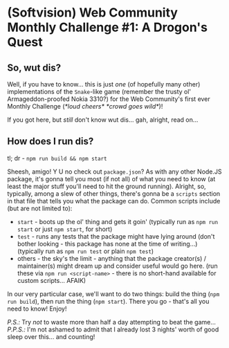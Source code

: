 (Softvision) Web Community Monthly Challenge #1: A Drogon's Quest
=================================================================
So, wut dis?
------------
Well, if you have to know... this is just _one_ (of hopefully many other) implementations
of the `Snake`-like game (remember the trusty ol' Armageddon-proofed Nokia 3310?) for the
Web Community's first ever Monthly Challenge (_\*loud cheers\*_ _\*crowd goes wild\*_)!

If you got here, but _still_ don't know wut dis... gah, alright, read on...

How does I run dis?
-------------------
tl; dr - `npm run build && npm start`

Sheesh, amigo! Y U no check out `package.json`? As with any other Node.JS package, it's gonna
tell you most (if not all) of what you need to know (at least the major stuff you'll need to
hit the ground running). Alright, so, typically, among a slew of other things, there's gonna
be a `scripts` section in that file that tells you what the package can do. Common scripts
include (but are not limited to):
  * `start` - boots up the ol' thing and gets it goin' (typically run as `npm run start` or
  just `npm start`, for short)
  * `test` - runs any tests that the package might have lying around (don't bother looking -
  this package has none at the time of writing...) (typically run as `npm run test` or plain
  `npm test`)
  * others - the sky's the limit - anything that the package creator(s) / maintainer(s) might
  dream up and consider useful would go here. (run these via `npm run <script-name>` - there
  is no short-hand available for custom scripts... AFAIK)

In our very particular case, we'll want to do two things: build the thing (`npm run build`),
then run the thing (`npm start`). There you go - that's all you need to know! Enjoy!

*P.S.:* Try _not_ to waste more than half a day attempting to beat the game...
*P.P.S.:* I'm not ashamed to admit that I already lost 3 nights' worth of good sleep over this...
and counting!
